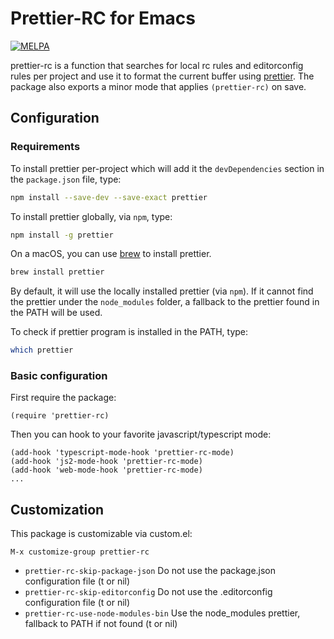# Prettier-RC for Emacs

[![MELPA](http://melpa.org/packages/prettier-rc-badge.svg)](http://melpa.org/#/prettier-rc)

prettier-rc is a function that searches for local rc rules and editorconfig rules per project and use it to format the current buffer using
[prettier](https://github.com/prettier/prettier). The package also exports a minor mode that applies `(prettier-rc)` on save.

## Configuration

### Requirements

To install prettier per-project which will add it the `devDependencies` section in the `package.json` file, type:

```bash
npm install --save-dev --save-exact prettier
```

To install prettier globally, via `npm`, type:

```bash
npm install -g prettier
```

On a macOS, you can use [brew](https://brew.sh/) to install prettier.

```bash
brew install prettier
```

By default, it will use the locally installed prettier (via `npm`).
If it cannot find the prettier under the `node_modules` folder, a fallback to the prettier found in the PATH will be used.

To check if prettier program is installed in the PATH, type:

```bash
which prettier
```

### Basic configuration

First require the package:

```elisp
(require 'prettier-rc)
```

Then you can hook to your favorite javascript/typescript mode:

```elisp
(add-hook 'typescript-mode-hook 'prettier-rc-mode)
(add-hook 'js2-mode-hook 'prettier-rc-mode)
(add-hook 'web-mode-hook 'prettier-rc-mode)
...
```

## Customization

This package is customizable via custom.el:

```
M-x customize-group prettier-rc
```

- `prettier-rc-skip-package-json` Do not use the package.json configuration file (t or nil)
- `prettier-rc-skip-editorconfig` Do not use the .editorconfig configuration file (t or nil)
- `prettier-rc-use-node-modules-bin` Use the node_modules prettier, fallback to PATH if not found (t or nil)
